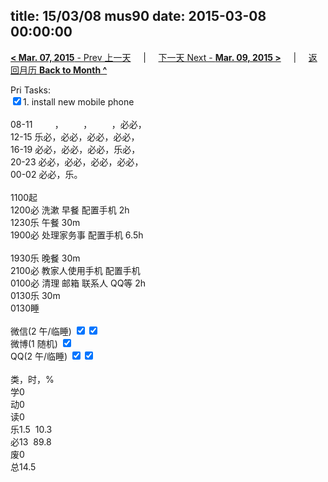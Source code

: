 title: 15/03/08 mus90
date: 2015-03-08 00:00:00
---
[**< Mar. 07, 2015** - Prev 上一天](/lifelogs/2015/03/d07.html) &nbsp; &nbsp; | &nbsp; &nbsp; [下一天 Next - **Mar. 09, 2015 >**](/lifelogs/2015/03/d09.html) &nbsp; &nbsp; |  &nbsp; &nbsp; [返回月历 **Back to Month ^**](/lifelogs/2015/03/index.html)
<br/><div>Pri Tasks:<br/><input type="checkbox" checked="true"/>1. install new mobile phone</div><div><br/></div>08-11         ，        ，        ，必必，</div><div>12-15 乐必，必必，必必，必必，<br/>16-19 必必，必必，必必，乐必，<br/>20-23 必必，必必，必必，必必，</div><div>00-02 必必，乐。<br/><div><br/></div>1100起<br/>1200必 洗漱 早餐 配置手机 2h<br/>1230乐 午餐 30m<br/>1900必 处理家务事 配置手机 6.5h</div><div><br/></div><div>1930乐 晚餐 30m</div><div>2100必 教家人使用手机 配置手机</div><div>0100必 清理 邮箱 联系人 QQ等 2h</div><div>0130乐 30m</div><div>0130睡</div><div><br/>微信(2 午/临睡) <input type="checkbox" checked="true"/><input type="checkbox" checked="true"/><br/>微博(1 随机) <input type="checkbox" checked="true"/><br/>QQ(2 午/临睡) <input type="checkbox" checked="true"/><input type="checkbox" checked="true"/><br/><div><br/></div>类，时，%<br/>学0<br/>动0<br/>读0<br/>乐1.5  10.3<br/>必13  89.8<br/>废0<br/>总14.5</div>